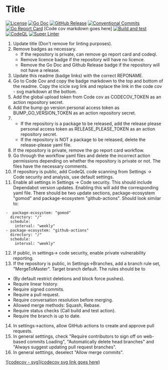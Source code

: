 # Title

[![License](https://img.shields.io/github/license/andrew-field/REPONAME)](./LICENSE)
[![Go Doc](https://pkg.go.dev/badge/github.com/andrew-field/REPONAME?status.svg)](https://pkg.go.dev/github.com/andrew-field/REPONAME "GoDoc")
[![GitHub Release](https://img.shields.io/github/v/release/andrew-field/REPONAME)](https://github.com/andrew-field/REPONAME/releases/latest "GitHub release")
[![Conventional Commits](https://img.shields.io/badge/Conventional%20Commits-1.0.0-yellow.svg)](https://conventionalcommits.org)
[![Go Report Card](https://goreportcard.com/badge/github.com/andrew-field/REPONAME)](https://goreportcard.com/report/github.com/andrew-field/REPONAME)
[Code cov markdown goes here]
[![Build and test](https://github.com/andrew-field/REPONAME/actions/workflows/build-test.yml/badge.svg)](https://github.com/andrew-field/REPONAME/actions/workflows/build-test.yml)
[![CodeQL](https://github.com/andrew-field/REPONAME/actions/workflows/github-code-scanning/codeql/badge.svg)](https://github.com/andrew-field/REPONAME/actions/workflows/github-code-scanning/codeql)
[![Super Linter](https://github.com/andrew-field/REPONAME/actions/workflows/super-linter.yml/badge.svg)](https://github.com/andrew-field/REPONAME/actions/workflows/super-linter.yml)

1. Update title (Don't remove for linting purposes).
2. Remove badges as necessary.
   - If the repository is private, can remove go report card and codeql.
   - Remove licence badge if the repository will have no licence.
   - Remove the Go Doc and Github Release badge if the repository will not have a release.
3. Update this readme (badge links) with the correct REPONAME.
4. Go to Code Cov and copy the badge markdown to the top and bottom of the readme. Copy the icicle svg link and replace the link in the code cov - svg markdown at the bottom.
5. Add the global upload token from Code cov as CODECOV_TOKEN as an action repository secret.
6. Add the bump go version personal access token as BUMP_GO_VERSION_TOKEN as an action repository secret.
7. - If the repository is a package to be released, add the release please personal access token as RELEASE_PLEASE_TOKEN as an action repository secret.
   - If the repository is NOT a package to be released, delete the release-please yaml file.
8. If the repository is private, remove the go report card workflow.
9. Go through the workflow yaml files and delete the incorrect action permissions depending on whether the repository is private or not. The files have the necessary comments.
10. If repository is public, add CodeQL code scanning from Settings -> Code security and analysis, use default settings.
11. Enable all settings in Settings -> Code security. This should include Dependabot version updates. Enabling this will add the corresponding yaml file. There should be two update sections, package-ecosystem "gomod" and package-ecosystem "github-actions". Should look similar to:
  ```
  -  package-ecosystem: "gomod"
    directory: "/"
    schedule:
      interval: "weekly"
  - package-ecosystem: "github-actions"
    directory: "/"
    schedule:
      interval: "weekly"
  ```
12. If public, in settings-> code security, enable private vulnerability reporting.
13. If the repository is public, in Settings->Branches, add a branch rule set, "MergeToMaster". Target branch default. The rules should be to
 - (By default restrict deletions and block force pushes).
 - Require linear history.
 - Require signed commits.
 - Require a pull request.
 - Require conversation resolution before merging.
 - Allowed merge methods: Squash, Rebase.
 - Require status checks (Call build and test action).
 - Require the branch is up to date.
14. In settings->actions, allow GitHub actions to create and approve pull requests.
15. In general setttings, check "Require contributors to sign off on web-based commits Loading", "Automatically delete head branches" and "Always suggest updating pull request branches".
16. In general setttings, deselect "Allow merge commits".

[![codecov - svg](codecov svg link goes here)](https://codecov.io/gh/andrew-field/REPONAME)
